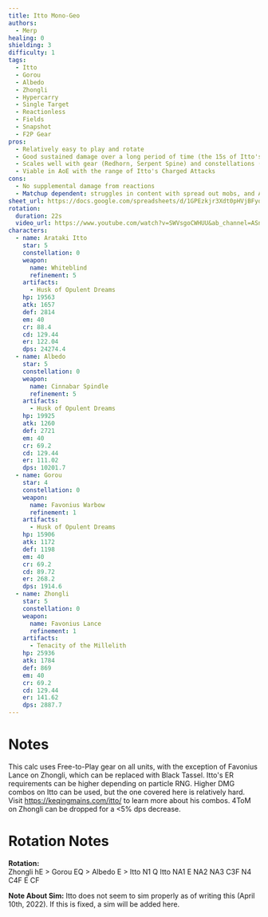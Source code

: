 ```yaml
---
title: Itto Mono-Geo
authors:
  - Merp
healing: 0
shielding: 3
difficulty: 1
tags:
  - Itto
  - Gorou
  - Albedo
  - Zhongli
  - Hypercarry
  - Single Target
  - Reactionless
  - Fields
  - Snapshot
  - F2P Gear
pros:
  - Relatively easy to play and rotate
  - Good sustained damage over a long period of time (the 15s of Itto's burst)
  - Scales well with gear (Redhorn, Serpent Spine) and constellations (Gorou C6, Itto C2/4/6)
  - Viable in AoE with the range of Itto's Charged Attacks
cons:
  - No supplemental damage from reactions
  - Matchup dependent: struggles in content with spread out mobs, and Abyss elemental shield
sheet_url: https://docs.google.com/spreadsheets/d/1GPEzkjr3Xdt0pHVjBFyo_VV3uMkMZg6f042Quv26yAw/edit?usp=sharing
rotation:
  duration: 22s
  video_url: https://www.youtube.com/watch?v=SWVsgoCWHUU&ab_channel=ASnowOwI
characters:
  - name: Arataki Itto
    star: 5
    constellation: 0
    weapon:
      name: Whiteblind
      refinement: 5
    artifacts:
      - Husk of Opulent Dreams
    hp: 19563
    atk: 1657
    def: 2814
    em: 40
    cr: 88.4
    cd: 129.44
    er: 122.04
    dps: 24274.4
  - name: Albedo
    star: 5
    constellation: 0
    weapon:
      name: Cinnabar Spindle
      refinement: 5
    artifacts:
      - Husk of Opulent Dreams
    hp: 19925
    atk: 1260
    def: 2721
    em: 40
    cr: 69.2
    cd: 129.44
    er: 111.02
    dps: 10201.7
  - name: Gorou
    star: 4
    constellation: 0
    weapon:
      name: Favonius Warbow
      refinement: 1
    artifacts:
      - Husk of Opulent Dreams
    hp: 15906
    atk: 1172
    def: 1198
    em: 40
    cr: 69.2
    cd: 89.72
    er: 268.2
    dps: 1914.6
  - name: Zhongli
    star: 5
    constellation: 0
    weapon:
      name: Favonius Lance
      refinement: 1
    artifacts:
      - Tenacity of the Millelith
    hp: 25936
    atk: 1784
    def: 869
    em: 40
    cr: 69.2
    cd: 129.44
    er: 141.62
    dps: 2887.7
---
```


# **Notes**

This calc uses Free-to-Play gear on all units, with the exception of Favonius Lance on Zhongli, which can be replaced with Black Tassel. Itto's ER requirements can be higher depending on particle RNG. Higher DMG combos on Itto can be used, but the one covered here is relatively hard. Visit https://keqingmains.com/itto/ to learn more about his combos. 4ToM on Zhongli can be dropped for a <5% dps decrease.

# **Rotation Notes**

**Rotation:**  
Zhongli hE >
Gorou EQ >
Albedo E >
Itto N1 Q
Itto NA1 E NA2 NA3 C3F N4 C4F E CF

**Note About Sim:** Itto does not seem to sim properly as of writing this (April 10th, 2022). If this is fixed, a sim will be added here.
